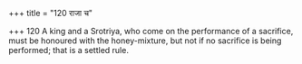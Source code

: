 +++
title = "120 राजा च"

+++
120	A king and a Srotriya, who come on the performance of a sacrifice, must be honoured with the honey-mixture, but not if no sacrifice is being performed; that is a settled rule.